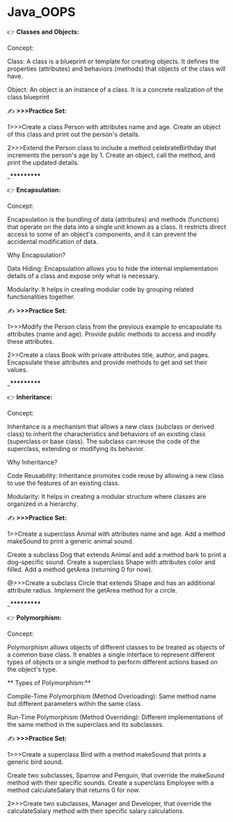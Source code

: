 # Java_OOPS


👉	 **Classes and Objects:**
   
Concept:

Class: 
A class is a blueprint or template for creating objects. It defines the properties (attributes) and behaviors (methods) that objects of the class will have.

Object:
An object is an instance of a class. It is a concrete realization of the class blueprint


✍️  **>>>Practice Set:**

1>>>Create a class Person with attributes name and age. Create an object of this class and print out the person's details.

2>>>Extend the Person class to include a method celebrateBirthday that increments the person's age by 1. Create an object, call the method, and print the updated details.

_______________________________________________________________________________________________*********______________________________________________________________________________________________

👉	 **Encapsulation:**
   
Concept:

Encapsulation is the bundling of data (attributes) and methods (functions) that operate on the data into a single unit known as a class. It restricts direct access to some of an object's components, and it can prevent the accidental modification of data.

Why Encapsulation?

Data Hiding:
Encapsulation allows you to hide the internal implementation details of a class and expose only what is necessary.

Modularity:
It helps in creating modular code by grouping related functionalities together.

✍️  **>>>Practice Set:**

1>>>Modify the Person class from the previous example to encapsulate its attributes (name and age). Provide public methods to access and modify these attributes.

2>>Create a class Book with private attributes title, author, and pages. Encapsulate these attributes and provide methods to get and set their values.

_______________________________________________________________________________________________*********______________________________________________________________________________________________

👉	 **Inheritance:**
   
Concept:

Inheritance is a mechanism that allows a new class (subclass or derived class) to inherit the characteristics and behaviors of an existing class (superclass or base class).
The subclass can reuse the code of the superclass, extending or modifying its behavior.

Why Inheritance?

Code Reusability:
Inheritance promotes code reuse by allowing a new class to use the features of an existing class.

Modularity: 
It helps in creating a modular structure where classes are organized in a hierarchy.


✍️  **>>>Practice Set:**

1>>Create a superclass Animal with attributes name and age. Add a method makeSound to print a generic animal sound.

Create a subclass Dog that extends Animal and add a method bark to print a dog-specific sound.
Create a superclass Shape with attributes color and filled. Add a method getArea (returning 0 for now).

@>>>Create a subclass Circle that extends Shape and has an additional attribute radius. Implement the getArea method for a circle.


_______________________________________________________________________________________________*********______________________________________________________________________________________________


👉	 **Polymorphism:**
   
Concept:

Polymorphism allows objects of different classes to be treated as objects of a common base class.
It enables a single interface to represent different types of objects or a single method to perform different actions based on the object's type.

**
Types of Polymorphism:**

Compile-Time Polymorphism (Method Overloading):
Same method name but different parameters within the same class.

Run-Time Polymorphism (Method Overriding):
Different implementations of the same method in the superclass and its subclasses.


✍️  **>>>Practice Set:**


1>>>Create a superclass Bird with a method makeSound that prints a generic bird sound.

Create two subclasses, Sparrow and Penguin, that override the makeSound method with their specific sounds.
Create a superclass Employee with a method calculateSalary that returns 0 for now.

2>>>Create two subclasses, Manager and Developer, that override the calculateSalary method with their specific salary calculations.
